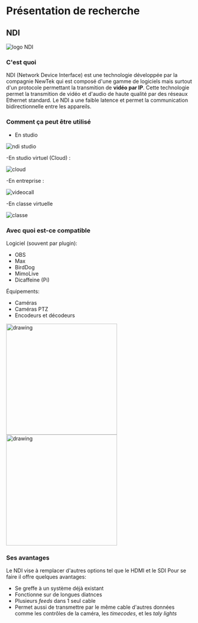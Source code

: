 # Présentation de recherche
## NDI
![logo NDI](https://github.com/RaphBarniques/recherche-projet-multimedia/assets/94623626/c3b6588b-54ce-4310-8296-c9d830a7bfc1)

### C'est quoi
NDI (Network Device Interface) est une technologie développée par la compagnie NewTek qui est composé d'une gamme de logiciels mais surtout d'un protocole permettant la transmition de **vidéo par IP**. Cette technologie permet la transmition de vidéo et d'audio de haute qualité par des réseaux Ethernet standard. Le NDI a une faible latence et permet la communication bidirectionnelle entre les appareils. 

### Comment ça peut être utilisé
- En studio
  
![ndi studio](https://github.com/RaphBarniques/recherche-projet-multimedia/assets/94623626/5086693b-13d9-4cc9-badb-ed089018abef)

-En studio virtuel (Cloud) :

![cloud](https://github.com/RaphBarniques/recherche-projet-multimedia/assets/94623626/ff55d0d5-551e-4d5d-9ba6-22413b12f710)

-En entreprise : 

![videocall](https://github.com/RaphBarniques/recherche-projet-multimedia/assets/94623626/6016e767-1d96-4c92-a65f-004aee90814a)

-En classe virtuelle

![classe](https://github.com/RaphBarniques/recherche-projet-multimedia/assets/94623626/b9756a3b-3c39-498c-8c81-99314da8f3f0)

### Avec quoi est-ce compatible

Logiciel (souvent par plugin):
- OBS
- Max
- BirdDog
- MimoLive
- Dicaffeine (Pi)

Équipements:
- Caméras
- Caméras PTZ
- Encodeurs et décodeurs

<img src="https://github.com/RaphBarniques/recherche-projet-multimedia/assets/94623626/58d16388-5ebe-4320-bb72-e5b8614172db" alt="drawing" width="300"/>
<img src="https://github.com/RaphBarniques/recherche-projet-multimedia/assets/94623626/eefb867b-3293-410f-8f29-e093e31af5af" alt="drawing" width="300"/>


### Ses avantages
Le NDI vise à remplacer d'autres options tel que le HDMI et le SDI Pour se faire il offre quelques avantages:
- Se greffe à un système déjà existant
- Fonctionne sur de longues diatnces
- Plusieurs *feeds* dans 1 seul cable
- Permet aussi de transmettre par le même cable d'autres données comme les contrôles de la caméra, les *timecodes*, et les *taly lights*

